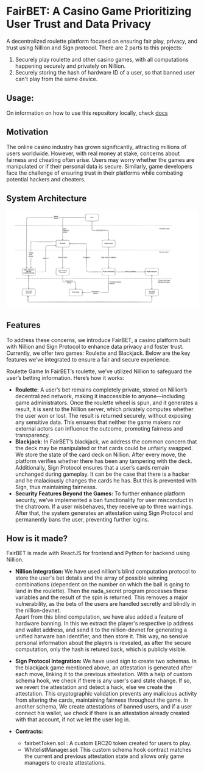 # FairBET: A Casino Game Prioritizing User Trust and Data Privacy
A decentralized roulette platform focused on ensuring fair play, privacy, and trust using Nillion and Sign protocol. 
There are 2 parts to this projects:
1. Securely play roulette and other casino games, with all computations happening securely and privately on Nillion.
2. Securely storing the hash of hardware ID of a user, so that banned user can't play from the same device.

## Usage:
On information on how to use this repository locally, check [docs](./docs/usage.md)

## Motivation
The online casino industry has grown significantly, attracting millions of users worldwide. However, with real money at stake, concerns about fairness and cheating often arise. 
Users may worry whether the games are manipulated or if their personal data is secure. Similarly, game developers face the challenge of ensuring trust in their platforms while combating potential hackers and cheaters.

## System Architecture
![Image 0](./client/public/system.png)

## Features
To address these concerns, we introduce FairBET, a casino platform built with Nillion and Sign Protocol to enhance data privacy and foster trust. Currently, we offer two games: Roulette and Blackjack. Below are the key features we’ve integrated to ensure a fair and secure experience.

Roulette Game
In FairBET’s roulette, we’ve utilized Nillion to safeguard the user’s betting information. Here’s how it works:

- <b>Roulette:</b> A user’s bet remains completely private, stored on Nillion’s decentralized network, making it inaccessible to anyone—including game administrators.
Once the roulette wheel is spun, and it generates a result, it is sent to the Nillion server, which privately computes whether the user won or lost.
The result is returned securely, without exposing any sensitive data. This ensures that neither the game makers nor external actors can influence the outcome, promoting fairness and transparency.
- <b> Blackjack:</b> In FairBET’s blackjack, we address the common concern that the deck may be manipulated or that cards could be unfairly swapped. We store the state of the card deck on Nillion. After every move, the platform verifies whether there has been any tampering with the deck.
Additionally, Sign Protocol ensures that a user’s cards remain unchanged during gameplay. It can be the case that there is a hacker and he malaciously changes the cards he has. But this is prevented with Sign, thus maintaining fairnesss.
- <b> Security Features Beyond the Games: </b> To further enhance platform security, we’ve implemented a ban functionality for user misconduct in the chatroom. If a user misbehaves, they receive up to three warnings. After that, the system generates an attestation using Sign Protocol and permanently bans the user, preventing further logins.

## How is it made?
FairBET is made with ReactJS for frontend and Python for backend using Nillion.
- <b> Nillion Integration: </b> We have used nillion's blind computation protocol to store the user's bet details and the array of possible winning combinations (dependent on the number on which the ball is going to land in the roulette). Then the nada_secret program processes these variables and the result of the spin is returned. This removes a major vulnerability, as the bets of the users are handled secretly and blindly in the nillion-devnet. <br> Apart from this blind computation, we have also added a feature of hardware banning. In this we extract the player's respective ip address and wallet address, and send it to the nillion-devnet for generating a unified harware ban identifier, and then store it. This way, no sensive personal information about the players is revealed, as after the secure computation, only the hash is retured back, which is publicly visible.

- <b> Sign Protocol Integration: </b> We have used sign to create two schemas. In the blackjack game mentioned above, an attestation is generated after each move, linking it to the previous attestation. With a help of custom schema hook, we check if there is any user's card state change. If so, we revert the attestation and detect a hack, else we create the attestation. This cryptographic validation prevents any malicious activity from altering the cards, maintaining fairness throughout the game. In another schema, We create attestations of banned users, and if a user connect his wallet, we check if there is an attestation already created with that account, if not we let the user log in.
- <b> Contracts: </b>
  - fairbetToken.sol : A custom ERC20 token created for users to play.
  - WhitelistManager.sol: This custom schema hook contract matches the current and previous attestation state and allows only game managers to create attestations.
